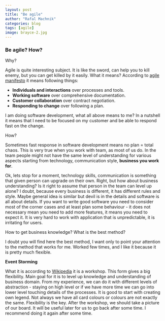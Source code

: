 ```yaml
---
layout: post
title: "Be agile"
author: "Rafal Machnik"
categories: blog
tags: [agile]
image: brayce-2.jpg
---
```

### Be agile? How? 

Why?

Agile is quite interesting subject. It is like the sword, can help you to kill enemy, 
but you can get killed by it easily.
What it means?
According to [agile manifesto](https://agilemanifesto.org/) it means following things:
* **Individuals and interactions** over processes and tools.
* **Working software** over comprehensive documentation.
* **Customer collaboration** over contract negotiation.
* **Responding to change** over following a plan.

I am doing software development, what all above means to me? 
In a nutshell it means that I need to be focused on my customer and be able to respond fast on the change.

How?

Sometimes fast response in software development means no plan = total chaos. This is very true when you work
with team, as most of us do. In the team people might not have the same level of understanding for various aspects
starting from technology, communication style, **business you work for**.

Ok, lets stop for a moment, technology skills, communication is something that given person can upgrade on their own.
Right, but how about business understanding? Is it right to assume that person in the team can level up alone? 
I doubt, because every business is different, it has different rules and style. 
Maybe general idea is similar but devil is in the details and software is all about details. 
If you want to write good software you need to consider most of the corner cases and at least plan some 
behaviour - it does not necessary mean you need to add more features, it means you need to expect it.
It is very hard to work with application that is unpredictable, it is irritating for users.

How to get business knowledge? What is the best method? 

I doubt you will find here the best method, I want only to point your attention to the method that works for me.
Worked few times, and I like it because it is pretty much flexible. 

**Event Storming**

What it is according to [Wikipedia](https://en.wikipedia.org/wiki/Event_storming) it is a workshop.
This form gives a big flexibility. Main goal for it is to level up knowledge and understanding of business domain.
From my experience, we can do it with different levels of abstraction - staying on high level or if we have more time
we can go into lower level touching details of the processes. It is good to start with creating own legend. 
Not always we have all card colours or colours are not exactly the same. Flexibility is the key.
After the workshop, we should take a picture of our board. It will be useful later for us to go back after some time.
I recommend doing it again after some time. 